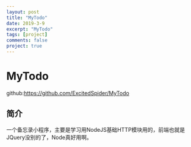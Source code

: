 ```yaml
---
layout: post
title: "MyTodo"
date: 2019-3-9
excerpt: "MyTodo"
tags: [project]
comments: false
project: true
---
```


# MyTodo

github:<https://github.com/ExcitedSpider/MyTodo>

## 简介

一个备忘录小程序，主要是学习用NodeJS基础HTTP模块用的，前端也就是JQuery没别的了，Node真好用啊。
